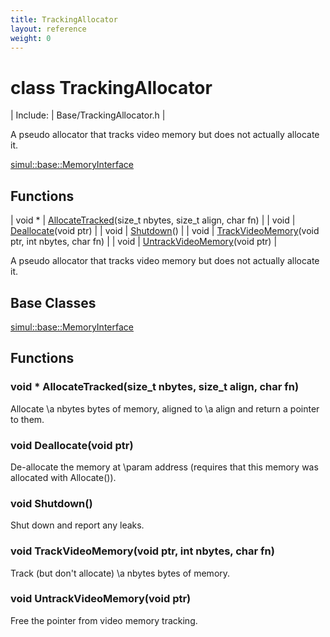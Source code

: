 ```yaml
---
title: TrackingAllocator
layout: reference
weight: 0
---
```

class TrackingAllocator
===

| Include: | Base/TrackingAllocator.h |

A pseudo allocator that tracks video memory but does not actually allocate it.
  

[simul::base::MemoryInterface](memoryinterface)

Functions
---

| void * | [AllocateTracked](#AllocateTracked)(size_t nbytes, size_t align, char fn) |
| void | [Deallocate](#Deallocate)(void ptr) |
| void | [Shutdown](#Shutdown)() |
| void | [TrackVideoMemory](#TrackVideoMemory)(void ptr, int nbytes, char fn) |
| void | [UntrackVideoMemory](#UntrackVideoMemory)(void ptr) |

A pseudo allocator that tracks video memory but does not actually allocate it.
  


Base Classes
---
[simul::base::MemoryInterface](memoryinterface)

Functions
---

### <a name="AllocateTracked"/>void * AllocateTracked(size_t nbytes, size_t align, char fn)
Allocate \a nbytes bytes of memory, aligned to \a align and return a pointer to them.

### <a name="Deallocate"/>void Deallocate(void ptr)
De-allocate the memory at \param address (requires that this memory was allocated with Allocate()).

### <a name="Shutdown"/>void Shutdown()
Shut down and report any leaks.

### <a name="TrackVideoMemory"/>void TrackVideoMemory(void ptr, int nbytes, char fn)
Track (but don't allocate) \a nbytes bytes of memory.

### <a name="UntrackVideoMemory"/>void UntrackVideoMemory(void ptr)
Free the pointer from video memory tracking.
